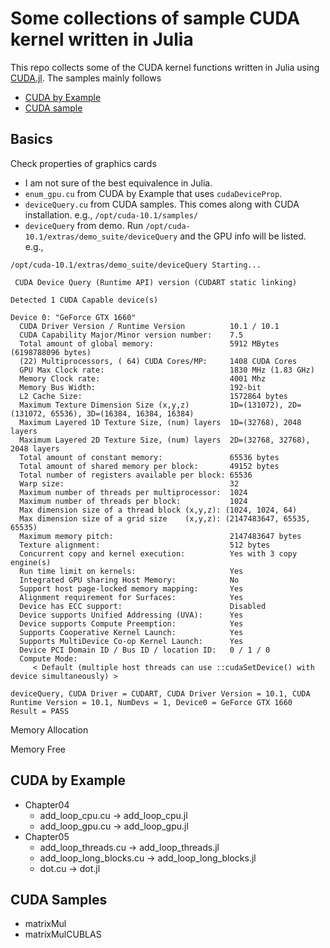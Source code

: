 # Some collections of sample CUDA kernel written in Julia

This repo collects some of the CUDA kernel functions written in Julia using [CUDA.jl](https://github.com/JuliaGPU/CUDA.jl). The samples mainly follows 
    
- [CUDA by Example](https://developer.nvidia.com/cuda-example)
- [CUDA sample](https://github.com/NVIDIA/cuda-samples)

## Basics

Check properties of graphics cards 

- I am not sure of the best equivalence in Julia.
- `enum_gpu.cu` from CUDA by Example that uses `cudaDeviceProp`.
- `deviceQuery.cu` from CUDA samples. This comes along with CUDA installation. e.g., `/opt/cuda-10.1/samples/`
- `deviceQuery` from demo. Run `/opt/cuda-10.1/extras/demo_suite/deviceQuery` and the GPU info will be listed. e.g.,

```    
/opt/cuda-10.1/extras/demo_suite/deviceQuery Starting...

 CUDA Device Query (Runtime API) version (CUDART static linking)

Detected 1 CUDA Capable device(s)

Device 0: "GeForce GTX 1660"
  CUDA Driver Version / Runtime Version          10.1 / 10.1
  CUDA Capability Major/Minor version number:    7.5
  Total amount of global memory:                 5912 MBytes (6198788096 bytes)
  (22) Multiprocessors, ( 64) CUDA Cores/MP:     1408 CUDA Cores
  GPU Max Clock rate:                            1830 MHz (1.83 GHz)
  Memory Clock rate:                             4001 Mhz
  Memory Bus Width:                              192-bit
  L2 Cache Size:                                 1572864 bytes
  Maximum Texture Dimension Size (x,y,z)         1D=(131072), 2D=(131072, 65536), 3D=(16384, 16384, 16384)
  Maximum Layered 1D Texture Size, (num) layers  1D=(32768), 2048 layers
  Maximum Layered 2D Texture Size, (num) layers  2D=(32768, 32768), 2048 layers
  Total amount of constant memory:               65536 bytes
  Total amount of shared memory per block:       49152 bytes
  Total number of registers available per block: 65536
  Warp size:                                     32
  Maximum number of threads per multiprocessor:  1024
  Maximum number of threads per block:           1024
  Max dimension size of a thread block (x,y,z): (1024, 1024, 64)
  Max dimension size of a grid size    (x,y,z): (2147483647, 65535, 65535)
  Maximum memory pitch:                          2147483647 bytes
  Texture alignment:                             512 bytes
  Concurrent copy and kernel execution:          Yes with 3 copy engine(s)
  Run time limit on kernels:                     Yes
  Integrated GPU sharing Host Memory:            No
  Support host page-locked memory mapping:       Yes
  Alignment requirement for Surfaces:            Yes
  Device has ECC support:                        Disabled
  Device supports Unified Addressing (UVA):      Yes
  Device supports Compute Preemption:            Yes
  Supports Cooperative Kernel Launch:            Yes
  Supports MultiDevice Co-op Kernel Launch:      Yes
  Device PCI Domain ID / Bus ID / location ID:   0 / 1 / 0
  Compute Mode:
     < Default (multiple host threads can use ::cudaSetDevice() with device simultaneously) >

deviceQuery, CUDA Driver = CUDART, CUDA Driver Version = 10.1, CUDA Runtime Version = 10.1, NumDevs = 1, Device0 = GeForce GTX 1660
Result = PASS
```

Memory Allocation   

Memory Free   


## CUDA by Example
    
- Chapter04 
    - add_loop_cpu.cu -> add_loop_cpu.jl
    - add_loop_gpu.cu -> add_loop_gpu.jl
- Chapter05
    - add_loop_threads.cu -> add_loop_threads.jl
    - add_loop_long_blocks.cu -> add_loop_long_blocks.jl
    - dot.cu -> dot.jl 


## CUDA Samples

- matrixMul
- matrixMulCUBLAS





